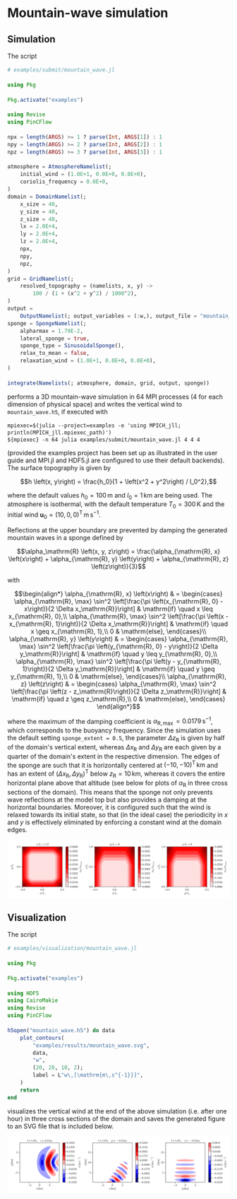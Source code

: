 # Mountain-wave simulation

## Simulation

The script

```julia
# examples/submit/mountain_wave.jl

using Pkg

Pkg.activate("examples")

using Revise
using PinCFlow

npx = length(ARGS) >= 1 ? parse(Int, ARGS[1]) : 1
npy = length(ARGS) >= 2 ? parse(Int, ARGS[2]) : 1
npz = length(ARGS) >= 3 ? parse(Int, ARGS[3]) : 1

atmosphere = AtmosphereNamelist(;
    initial_wind = (1.0E+1, 0.0E+0, 0.0E+0),
    coriolis_frequency = 0.0E+0,
)
domain = DomainNamelist(;
    x_size = 40,
    y_size = 40,
    z_size = 40,
    lx = 2.0E+4,
    ly = 2.0E+4,
    lz = 2.0E+4,
    npx,
    npy,
    npz,
)
grid = GridNamelist(;
    resolved_topography = (namelists, x, y) ->
        100 / (1 + (x^2 + y^2) / 1000^2),
)
output =
    OutputNamelist(; output_variables = (:w,), output_file = "mountain_wave.h5")
sponge = SpongeNamelist(;
    alpharmax = 1.79E-2,
    lateral_sponge = true,
    sponge_type = SinusoidalSponge(),
    relax_to_mean = false,
    relaxation_wind = (1.0E+1, 0.0E+0, 0.0E+0),
)

integrate(Namelists(; atmosphere, domain, grid, output, sponge))

```

performs a 3D mountain-wave simulation in 64 MPI processes (4 for each dimension of physical space) and writes the vertical wind to `mountain_wave.h5`, if executed with

```shell
mpiexec=$(julia --project=examples -e 'using MPICH_jll; println(MPICH_jll.mpiexec_path)')
${mpiexec} -n 64 julia examples/submit/mountain_wave.jl 4 4 4
```

(provided the examples project has been set up as illustrated in the user guide and MPI.jl and HDF5.jl are configured to use their default backends). The surface topography is given by

$$h \left(x, y\right) = \frac{h_0}{1 + \left(x^2 + y^2\right) / l_0^2},$$

where the default values $h_0 = 100 \, \mathrm{m}$ and $l_0 = 1 \, \mathrm{km}$ are being used. The atmosphere is isothermal, with the default temperature $T_0 = 300 \, \mathrm{K}$ and the initial wind $\boldsymbol{u}_0 = \left(10, 0, 0\right)^\mathrm{T} \, \mathrm{m \, s^{- 1}}$.

Reflections at the upper boundary are prevented by damping the generated mountain waves in a sponge defined by

$$\alpha_\mathrm{R} \left(x, y, z\right) = \frac{\alpha_{\mathrm{R}, x} \left(x\right) + \alpha_{\mathrm{R}, y} \left(y\right) + \alpha_{\mathrm{R}, z} \left(z\right)}{3}$$

with

$$\begin{align*}
    \alpha_{\mathrm{R}, x} \left(x\right) & = \begin{cases}
        \alpha_{\mathrm{R}, \max} \sin^2 \left[\frac{\pi \left(x_{\mathrm{R}, 0} - x\right)}{2 \Delta x_\mathrm{R}}\right] & \mathrm{if} \quad x \leq x_{\mathrm{R}, 0},\\
        \alpha_{\mathrm{R}, \max} \sin^2 \left[\frac{\pi \left(x - x_{\mathrm{R}, 1}\right)}{2 \Delta x_\mathrm{R}}\right] & \mathrm{if} \quad x \geq x_{\mathrm{R}, 1},\\
        0 & \mathrm{else},
    \end{cases}\\
    \alpha_{\mathrm{R}, y} \left(y\right) & = \begin{cases}
        \alpha_{\mathrm{R}, \max} \sin^2 \left[\frac{\pi \left(y_{\mathrm{R}, 0} - y\right)}{2 \Delta y_\mathrm{R}}\right] & \mathrm{if} \quad y \leq y_{\mathrm{R}, 0},\\
        \alpha_{\mathrm{R}, \max} \sin^2 \left[\frac{\pi \left(y - y_{\mathrm{R}, 1}\right)}{2 \Delta y_\mathrm{R}}\right] & \mathrm{if} \quad y \geq y_{\mathrm{R}, 1},\\
        0 & \mathrm{else},
    \end{cases}\\
    \alpha_{\mathrm{R}, z} \left(z\right) & = \begin{cases}
        \alpha_{\mathrm{R}, \max} \sin^2 \left[\frac{\pi \left(z - z_\mathrm{R}\right)}{2 \Delta z_\mathrm{R}}\right] & \mathrm{if} \quad z \geq z_\mathrm{R},\\
        0 & \mathrm{else},
    \end{cases}
\end{align*}$$

where the maximum of the damping coefficient is $\alpha_{\mathrm{R}, \max} = 0.0179 \, \mathrm{s^{- 1}}$, which corresponds to the buoyancy frequency. Since the simulation uses the default setting `sponge_extent = 0.5`, the parameter $\Delta z_\mathrm{R}$ is given by half of the domain's vertical extent, whereas $\Delta x_\mathrm{R}$ and $\Delta y_\mathrm{R}$ are each given by a quarter of the domain's extent in the respective dimension. The edges of the sponge are such that it is horizontally centered at $\left(- 10, - 10\right)^\mathrm{T} \, \mathrm{km}$ and has an extent of $\left(\Delta x_\mathrm{R}, \Delta y_\mathrm{R}\right)^\mathrm{T}$ below $z_\mathrm{R} = 10 \, \mathrm{km}$, whereas it covers the entire horizontal plane above that altitude (see below for plots of $\alpha_\mathrm{R}$ in three cross sections of the domain). This means that the sponge not only prevents wave reflections at the model top but also provides a damping at the horizontal boundaries. Moreover, it is configured such that the wind is relaxed towards its initial state, so that (in the ideal case) the periodicity in $x$ and $y$ is effectively eliminated by enforcing a constant wind at the domain edges.

![](sinusoidal_sponge.svg)

## Visualization

The script

```julia
# examples/visualization/mountain_wave.jl

using Pkg

Pkg.activate("examples")

using HDF5
using CairoMakie
using Revise
using PinCFlow

h5open("mountain_wave.h5") do data
    plot_contours(
        "examples/results/mountain_wave.svg",
        data,
        "w",
        (20, 20, 10, 2);
        label = L"w\,[\mathrm{m\,s^{-1}}]",
    )
    return
end

```

visualizes the vertical wind at the end of the above simulation (i.e. after one hour) in three cross sections of the domain and saves the generated figure to an SVG file that is included below.

![](results/mountain_wave.svg)
